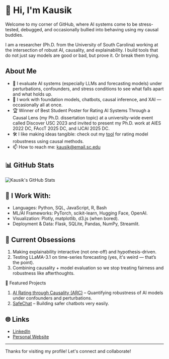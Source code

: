 # 👋 Hi, I'm Kausik

Welcome to my corner of GitHub, where AI systems come to be stress-tested, debugged, and occasionally bullied into behaving using my causal buddies.

I am a researcher (Ph.D. from the University of South Carolina) working at the intersection of robust AI, causality, and explainability. I build tools that do not just say models are good or bad, but prove it. Or break them trying.

## About Me

- 🧪 I evaluate AI systems (especially LLMs and forecasting models) under perturbations, confounders, and stress conditions to see what falls apart and what holds up.
- 🧠 I work with foundation models, chatbots, causal inference, and XAI — occasionally all at once.
- 🏆 Winner of Best Student Poster for Rating AI Systems Through a Causal Lens (my Ph.D. dissertation topic) at a university-wide event called Discover USC 2023 and invited to present my Ph.D. work at AIES 2022 DC, FAccT 2025 DC, and IJCAI 2025 DC.
- 🛠️ I like making ideas tangible: check out my [tool](http://casy.cse.sc.edu/causal_rating) for rating model robustness using causal methods.
- 📫 How to reach me: kausik@email.sc.edu

## 📊 GitHub Stats

![Kausik's GitHub Stats](https://github-readme-stats.vercel.app/api?username=kausik-l&show_icons=true&theme=radical)

## 🧰 I Work With: 

- Languages: Python, SQL, JavaScript, R, Bash
- ML/AI Frameworks: PyTorch, scikit-learn, Hugging Face, OpenAI.
- Visualization: Plotly, matplotlib, d3.js (when bored).
- Deployment & Data: Flask, SQLite, Pandas, NumPy, Streamlit.

## 🔬 Current Obsessions
1. Making explainability interactive (not one-off) and hypothesis-driven.
2. Testing LLaMA-3.1 on time-series forecasting (yes, it's weird — that’s the point).
3. Combining causality + model evaluation so we stop treating fairness and robustness like afterthoughts.

📂 Featured Projects
1. [AI Rating through Causality (ARC)](http://casy.cse.sc.edu/causal_rating) – Quantifying robustness of AI models under confounders and perturbations.
2. [SafeChat](https://github.com/ai4society/trustworthy-chatbot) – Building safer chatbots very easily.

## 🌐 Links

- [LinkedIn](https://www.linkedin.com/in/kausik-lakkaraju-8a29833a/)
- [Personal Website](https://kausik-l.github.io/)

---

Thanks for visiting my profile! Let's connect and collaborate!
